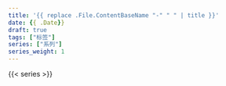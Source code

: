 ```yaml
---
title: '{{ replace .File.ContentBaseName "-" " " | title }}'
date: {{ .Date}}
draft: true
tags: ["标签"]
series: ["系列"]
series_weight: 1
---
```


{{< series >}}

